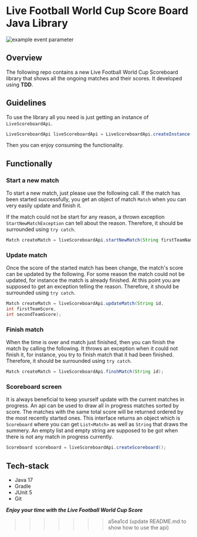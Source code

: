 # Live Football World Cup Score Board Java Library

![example event parameter](https://github.com/menabebawy/live-match/actions/workflows/ci-gradle.yml/badge.svg?event=push)

## Overview

The following repo contains a new Live Football World Cup Scoreboard library that shows all the ongoing matches and
their scores. It developed using **TDD**.

## Guidelines

To use the library all you need is just getting an instance of `LiveScoreboardApi`.

```java
LiveScoreboardApi liveScoreboardApi = LiveScoreboardApi.createInstance();
```

Then you can enjoy consuming the functionality.

## Functionally

### Start a new match

To start a new match, just please use the following call. If the match has been started successfully, you get an object
of match `Match` when you can very easily update and finish it.

If the match could not be start for any reason, a thrown exception `StartNewMatchException` can tell about the reason.
Therefore, it should be surrounded using `try catch`.

```java
Match createMatch = liveScoreboardApi.startNewMatch(String firstTeamName, String secondTeamName);
```

### Update match

Once the score of the started match has been change, the match's score can be updated by the following. For some reason
the match could not be updated, for instance the match is already finished. At this point you are supposed to get an
exception telling the reason. Therefore, it should be surrounded using `try catch`.

```java
Match createMatch = liveScoreboardApi.updateMatch(String id,
int firstTeamScore,
int secondTeamScore);
```

### Finish match

When the time is over and match just finished, then you can finish the match by calling the following. It throws
an exception when it could not finish it, for instance, you try to finish match that it had been finished. Therefore, it
should be surrounded using `try catch`.

```java
Match createMatch = liveScoreboardApi.finshMatch(String id);
```

### Scoreboard screen

It is always beneficial to keep yourself update with the current matches in progress. An api can be used to draw all in
progress matches sorted by score. The matches with the same total score will be returned ordered by the most recently
started ones. This interface returns an object which is `Scoreboard` where you can get `List<Match>` as well as `String`
that draws the summery. An empty list and empty string are supposed to be got when there is not any match in progress
currently.

```java
Scoreboard scoreboard = liveScoreboardApi.createScoreboard();
```

## Tech-stack

+ Java 17
+ Gradle
+ JUnit 5
+ Git

**_Enjoy your time with the Live Football World Cup Score_**
> > > > > > > a5ea1cd (update README.md to show how to use the api)
